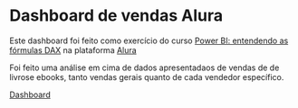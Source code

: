 # Dashboard de vendas Alura 

Este dashboard foi feito como exercício do curso [Power BI: entendendo as fórmulas DAX](https://cursos.alura.com.br/course/power-bi-formulas-dax) na plataforma [Alura](https://www.alura.com.br/)

Foi feito uma análise em cima de dados apresentadaos de vendas de de livrose ebooks, tanto vendas gerais quanto de cada vendedor específico.

[Dashboard](https://app.powerbi.com/view?r=eyJrIjoiNDk4MThjMjMtOGY4Yi00NTlkLWE5MjUtNWNiZmVkOTkzYTI4IiwidCI6ImQ2YzQyZTc1LTI2ZDktNDFlMi05MDczLWZlNjc0MjViMDRiYiJ9)
